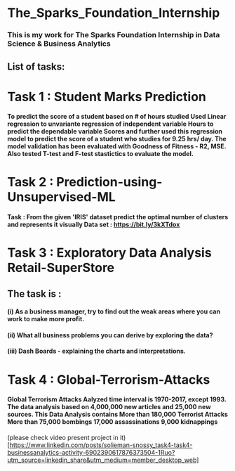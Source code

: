 # The_Sparks_Foundation_Internship
### This is my work for The Sparks Foundation Internship in Data Science & Business Analytics

## List of tasks:
# Task 1 : Student Marks Prediction
#### To predict the score of a student based on # of hours studied Used Linear regression to unvariante regression of independent variable Hours to predict the dependable variable Scores and further used this regression model to predict the score of a student who studies for 9.25 hrs/ day. The model validation has been evaluated with Goodness of Fitness - R2, MSE. Also tested T-test and F-test stastictics to evaluate the model.

# Task 2 : Prediction-using-Unsupervised-ML
#### Task : From the given 'IRIS' dataset predict the optimal number of clusters and represents it visually Data set : https://bit.ly/3kXTdox

# Task 3 : Exploratory Data Analysis Retail-SuperStore
## The task is :

#### (i) As a business manager, try to find out the weak areas where you can work to make more profit.

#### (ii) What all business problems you can derive by exploring the data?

#### (iii) Dash Boards - explaining the charts and interpretations.

# Task 4 : Global-Terrorism-Attacks 
#### Global Terrorism Attacks Aalyzed time interval is 1970-2017, except 1993. The data analysis based on 4,000,000 new articles and 25,000 new sources. This Data Analysis contains More than 180,000 Terrorist Attacks More than 75,000 bombings 17,000 assassinations 9,000 kidnappings

(please check video present project in it)[https://www.linkedin.com/posts/solieman-snossy_task4-task4-businessanalytics-activity-6902390617876373504-1Ruo?utm_source=linkedin_share&utm_medium=member_desktop_web]

